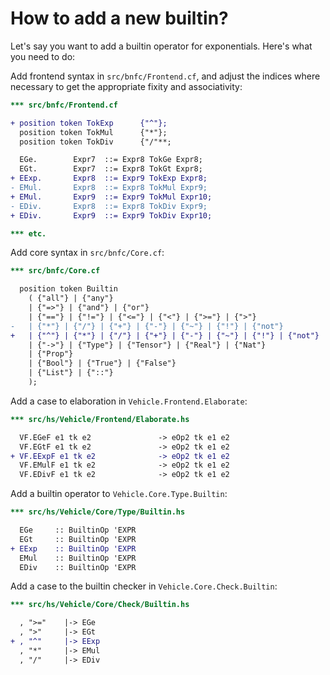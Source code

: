 # How to add a new builtin?

Let's say you want to add a builtin operator for exponentials. Here's what you need to do:

Add frontend syntax in `src/bnfc/Frontend.cf`, and adjust the indices where necessary to get the appropriate fixity and associativity:

```diff
*** src/bnfc/Frontend.cf

+ position token TokExp      {"^"};
  position token TokMul      {"*"};
  position token TokDiv      {"/"**;

  EGe.        Expr7  ::= Expr8 TokGe Expr8;
  EGt.        Expr7  ::= Expr8 TokGt Expr8;
+ EExp.       Expr8  ::= Expr9 TokExp Expr8;
- EMul.       Expr8  ::= Expr8 TokMul Expr9;
+ EMul.       Expr9  ::= Expr9 TokMul Expr10;
- EDiv.       Expr8  ::= Expr8 TokDiv Expr9;
+ EDiv.       Expr9  ::= Expr9 TokDiv Expr10;

*** etc.
```

Add core syntax in `src/bnfc/Core.cf`:

```diff
*** src/bnfc/Core.cf

  position token Builtin
    ( {"all"} | {"any"}
    | {"=>"} | {"and"} | {"or"}
    | {"=="} | {"!="} | {"<="} | {"<"} | {">="} | {">"}
-   | {"*"} | {"/"} | {"+"} | {"-"} | {"~"} | {"!"} | {"not"}
+   | {"^"} | {"*"} | {"/"} | {"+"} | {"-"} | {"~"} | {"!"} | {"not"}
    | {"->"} | {"Type"} | {"Tensor"} | {"Real"} | {"Nat"}
    | {"Prop"}
    | {"Bool"} | {"True"} | {"False"}
    | {"List"} | {"::"}
    );

```

Add a case to elaboration in `Vehicle.Frontend.Elaborate`:

```diff
*** src/hs/Vehicle/Frontend/Elaborate.hs

  VF.EGeF e1 tk e2               -> eOp2 tk e1 e2
  VF.EGtF e1 tk e2               -> eOp2 tk e1 e2
+ VF.EExpF e1 tk e2              -> eOp2 tk e1 e2
  VF.EMulF e1 tk e2              -> eOp2 tk e1 e2
  VF.EDivF e1 tk e2              -> eOp2 tk e1 e2
```

Add a builtin operator to `Vehicle.Core.Type.Builtin`:

```diff
*** src/hs/Vehicle/Core/Type/Builtin.hs

  EGe     :: BuiltinOp 'EXPR
  EGt     :: BuiltinOp 'EXPR
+ EExp    :: BuiltinOp 'EXPR
  EMul    :: BuiltinOp 'EXPR
  EDiv    :: BuiltinOp 'EXPR
```

Add a case to the builtin checker in `Vehicle.Core.Check.Builtin`:

```diff
*** src/hs/Vehicle/Core/Check/Builtin.hs

  , ">="    |-> EGe
  , ">"     |-> EGt
+ , "^"     |-> EExp
  , "*"     |-> EMul
  , "/"     |-> EDiv
```
